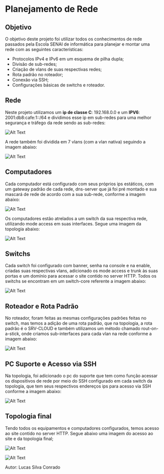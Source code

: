 # Planejamento de Rede

## Objetivo

O objetivo deste projeto foi utilizar todos os conhecimentos de rede passados pela Escola SENAI de informática para planejar e montar uma rede com as seguintes características:

* Protocolos IPv4 e IPv6 em um esquema de pilha dupla;
* Divisão de sub-redes;
* Criação de vlans de suas respectivas redes;
* Rota padrão no roteador;
* Conexão via SSH;
* Configurações básicas de switchs e roteador.

## Rede

Neste projeto utilizamos um **ip de classe C**: 192.168.0.0 e um **IPV6**: 2001:db8:cafe:1::/64 e dividimos esse ip em sub-redes para uma melhor segurança e tráfego da rede sendo as sub-redes:

![Alt Text](https://i.ibb.co/kBdP17f/sub-redes.png)

A rede também foi dividida em 7 vlans (com a vlan nativa) seguindo a imagem abaixo:

![Alt Text](https://i.ibb.co/phVxkj2/vlan.png)


## Computadores

Cada computador está configurado com seus próprios ips estáticos, com um gateway padrão de cada rede, dns-server que já foi pré montado e sua mascará de rede de acordo com a sua sub-rede, conforme a imagem abaixo:

![Alt Text](https://i.ibb.co/zR9tBgD/Computadores.png)

Os computadores estão atrelados a um switch da sua respectiva rede, utilizando mode access em suas interfaces. Segue uma imagem da topologia abaixo:

![Alt Text](https://i.ibb.co/ByW3419/imagem-2021-02-02-165504.png)

## Switchs 

Cada switch foi configurado com banner, senha na console e na enable, criadas suas respectivas vlans, adicionado os mode access e trunk às suas portas e um domínio para acessar 
o site contido no server HTTP. Todos os switchs se encontram em um switch-core referente a imagem abaixo: 

![Alt Text](https://i.ibb.co/mqrZXtJ/imagem-2021-02-02-170306.png)


## Roteador e Rota Padrão

No roteador, foram feitas as mesmas configurações padrões feitas no switch, mas temos a adição de uma rota padrão, que na topologia, a rota padrão é o SRV-CLOUD e também utilizamos um método chamado rout-on-a-stick, onde criamos sub-interfaces para cada vlan na rede conforme a imagem abaixo:

![Alt Text](https://i.ibb.co/fkRB4qg/imagem-2021-02-02-171006.png)

## PC Suporte e Acesso via SSH

Na topologia, foi adicionado o pc do suporte que tem como função acessar os dispositivos de rede por meio do SSH configurado em cada switch da topologia, que tem seus respectivos endereços ips para acesso via SSH conforme a imagem abaixo:

![Alt Text](https://i.ibb.co/8gc1Ndz/imagem-2021-02-02-173327.png)

## Topologia final

Tendo todos os equipamentos e computadores configurados, temos acesso ao site contido no server HTTP. Segue abaixo uma imagem do acesso ao site e da topologia final;

![Alt Text](https://i.ibb.co/4mF3WKz/entregavel-sprint-3.png)

![Alt Text](https://media-exp1.licdn.com/dms/image/C4D22AQFhag-CZfdP1w/feedshare-shrink_2048_1536/0/1611325326772?e=1615420800&v=beta&t=aVBXVYky6DTl-9tGhCD2dud2bYgIGakn2CihzHD0hLM)

Autor: Lucas Silva Conrado






